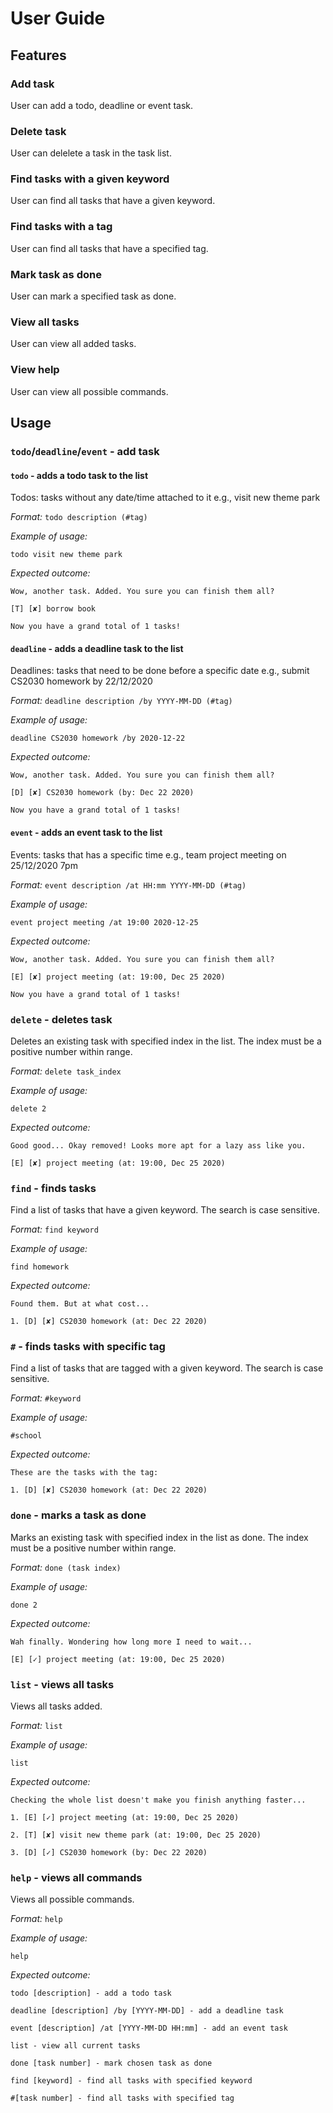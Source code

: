 # User Guide

## Features 

### Add task
User can add a todo, deadline or event task.

### Delete task
User can delelete a task in the task list.

### Find tasks with a given keyword
User can find all tasks that have a given keyword. 

### Find tasks with a tag
User can find all tasks that have a specified tag.

### Mark task as done
User can mark a specified task as done.

### View all tasks
User can view all added tasks.

### View help
User can view all possible commands.

## Usage

### `todo`/`deadline`/`event` - add task

#### `todo` - adds a todo task to the list
Todos: tasks without any date/time attached to it e.g., visit new theme park 

<i> Format: </i> `todo description (#tag)` 

<i> Example of usage: </i>

`todo visit new theme park`

<i> Expected outcome: </i>

`Wow, another task. Added. You sure you can finish them all?`

  `[T] [✘] borrow book`
  
  `Now you have a grand total of 1 tasks!`
  

#### `deadline` - adds a deadline task to the list
Deadlines: tasks that need to be done before a specific date e.g., submit CS2030 homework by 22/12/2020

<i> Format: </i> `deadline description /by YYYY-MM-DD (#tag)` 

<i> Example of usage: </i> 

`deadline CS2030 homework /by 2020-12-22`

<i> Expected outcome: </i>

`Wow, another task. Added. You sure you can finish them all?`

  `[D] [✘] CS2030 homework (by: Dec 22 2020)`
  
  `Now you have a grand total of 1 tasks!`
  
#### `event` - adds an event task to the list
Events: tasks that has a specific time e.g., team project meeting on 25/12/2020 7pm

<i> Format: </i> `event description /at HH:mm YYYY-MM-DD (#tag)`

<i>Example of usage: </i> 

`event project meeting /at 19:00 2020-12-25`

<i>Expected outcome: </i>

`Wow, another task. Added. You sure you can finish them all?`

  `[E] [✘] project meeting (at: 19:00, Dec 25 2020)`
  
  `Now you have a grand total of 1 tasks!`  


### `delete` - deletes task
Deletes an existing task with specified index in the list. The index must be a positive number within range.

<i> Format: </i> `delete task_index`

<i>Example of usage: </i> 

`delete 2`

<i>Expected outcome: </i>

`Good good... Okay removed! Looks more apt for a lazy ass like you.`

  `[E] [✘] project meeting (at: 19:00, Dec 25 2020)` 

### `find` - finds tasks
Find a list of tasks that have a given keyword. The search is case sensitive. 

<i> Format: </i> `find keyword`

<i>Example of usage: </i> 

`find homework`

<i>Expected outcome: </i>

`Found them. But at what cost...`

  `1. [D] [✘] CS2030 homework (at: Dec 22 2020)` 
  
### `#` - finds tasks with specific tag
Find a list of tasks that are tagged with a given keyword. The search is case sensitive. 

<i> Format: </i> `#keyword`

<i>Example of usage: </i> 

`#school`

<i>Expected outcome: </i>

`These are the tasks with the tag:`

  `1. [D] [✘] CS2030 homework (at: Dec 22 2020)`   
  
### `done` - marks a task as done
Marks an existing task with specified index in the list as done. The index must be a positive number within range.

<i> Format: </i> `done (task index)`

<i>Example of usage: </i> 

`done 2`

<i>Expected outcome: </i>

`Wah finally. Wondering how long more I need to wait...`

  `[E] [✓] project meeting (at: 19:00, Dec 25 2020)`   
  
### `list` - views all tasks
Views all tasks added.

<i> Format: </i> `list`

<i>Example of usage: </i> 

`list`

<i>Expected outcome: </i>

`Checking the whole list doesn't make you finish anything faster...`

  `1. [E] [✓] project meeting (at: 19:00, Dec 25 2020)`
  
  `2. [T] [✘] visit new theme park (at: 19:00, Dec 25 2020)`
  
  `3. [D] [✓] CS2030 homework (by: Dec 22 2020)`
  
### `help` - views all commands
Views all possible commands.

<i> Format: </i> `help`

<i>Example of usage: </i> 

`help`

<i>Expected outcome: </i>

`todo [description] - add a todo task`

`deadline [description] /by [YYYY-MM-DD] - add a deadline task`

`event [description] /at [YYYY-MM-DD HH:mm] - add an event task`

`list - view all current tasks`

`done [task number] - mark chosen task as done`

`find [keyword] - find all tasks with specified keyword`

`#[task number] - find all tasks with specified tag`

  
